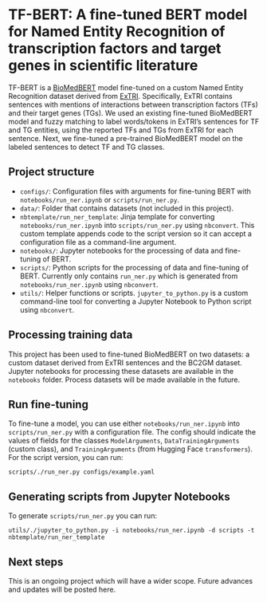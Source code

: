 # TF-BERT: A fine-tuned BERT model for Named Entity Recognition of transcription factors and target genes in scientific literature

TF-BERT is a [BioMedBERT](https://doi.org/10.1145/3458754) model fine-tuned on a custom Named Entity Recognition dataset derived from [ExTRI](https://doi.org/10.1016/j.bbagrm.2021.194778). Specifically, ExTRI contains sentences with mentions of interactions between transcription factors (TFs) and their target genes (TGs). We used an existing fine-tuned BioMedBERT model and fuzzy matching to label words/tokens in ExTRI’s sentences for TF and TG entities, using the reported TFs and TGs from ExTRI for each sentence. Next, we fine-tuned a pre-trained BioMedBERT model on the labeled sentences to detect TF and TG classes.

## Project structure
- `configs/`: Configuration files with arguments for fine-tuning BERT with `notebooks/run_ner.ipynb` or `scripts/run_ner.py`.
- `data/`: Folder that contains datasets (not included in this project).
- `nbtemplate/run_ner_template`: Jinja template for converting `notebooks/run_ner.ipynb` into `scripts/run_ner.py` using `nbconvert`. This custom template appends code to the script version so it can accept a configuration file as a command-line argument.
- `notebooks/`: Jupyter notebooks for the processing of data and fine-tuning of BERT.
- `scripts/`: Python scripts for the processing of data and fine-tuning of BERT. Currently only contains `run_ner.py` which is generated from `notebooks/run_ner.ipynb` using `nbconvert`.
- `utils/`: Helper functions or scripts. `jupyter_to_python.py` is a custom command-line tool for converting a Jupyter Notebook to Python script using `nbconvert`.

## Processing training data
This project has been used to fine-tuned BioMedBERT on two datasets: a custom dataset derived from ExTRI sentences and the BC2GM dataset. Jupyter notebooks for processing these datasets are available in the `notebooks` folder. Process datasets will be made available in the future.

## Run fine-tuning
To fine-tune a model, you can use either `notebooks/run_ner.ipynb` into `scripts/run_ner.py` with a configuration file. The config should indicate the values of fields for the classes `ModelArguments`, `DataTrainingArguments
` (custom class), and `TrainingArguments` (from Hugging Face `transformers`). For the script version, you can run:

```
scripts/./run_ner.py configs/example.yaml
```

## Generating scripts from Jupyter Notebooks
To generate `scripts/run_ner.py` you can run:
```
utils/./jupyter_to_python.py -i notebooks/run_ner.ipynb -d scripts -t nbtemplate/run_ner_template
```

## Next steps
This is an ongoing project which will have a wider scope. Future advances and updates will be posted here.
